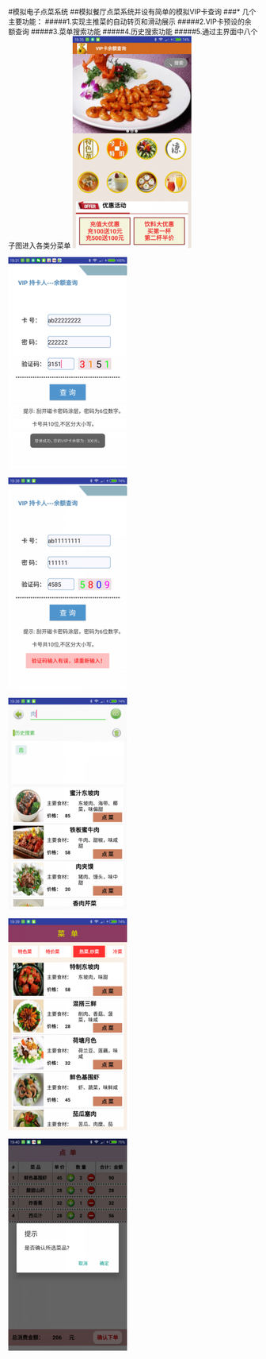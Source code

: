 #模拟电子点菜系统
##模拟餐厅点菜系统并设有简单的模拟VIP卡查询
###* 几个主要功能：
#####1.实现主推菜的自动转页和滑动展示
#####2.VIP卡预设的余额查询
#####3.菜单搜索功能
#####4.历史搜索功能
#####5.通过主界面中八个子图进入各类分菜单
![image](https://github.com/sallyQin/DishOrder/raw/master/app/src/main/res/drawable/demo1.png) 

![image](https://github.com/sallyQin/DishOrder/raw/master/app/src/main/res/drawable/demo2.png) 

![image](https://github.com/sallyQin/DishOrder/raw/master/app/src/main/res/drawable/demo3.png) 






![image](https://github.com/sallyQin/DishOrder/raw/master/app/src/main/res/drawable/demo4.png) 

![image](https://github.com/sallyQin/DishOrder/raw/master/app/src/main/res/drawable/demo5.png) 

![image](https://github.com/sallyQin/DishOrder/raw/master/app/src/main/res/drawable/demo6.png) 
